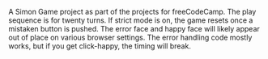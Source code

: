 A Simon Game project as part of the projects for freeCodeCamp. 
The play sequence is for twenty turns. 
If strict mode is on, the game resets once a mistaken button is pushed. 
The error face and happy face will likely appear out of place on various browser 
settings. The error handling code mostly works, but if you get click-happy, 
the timing will break.